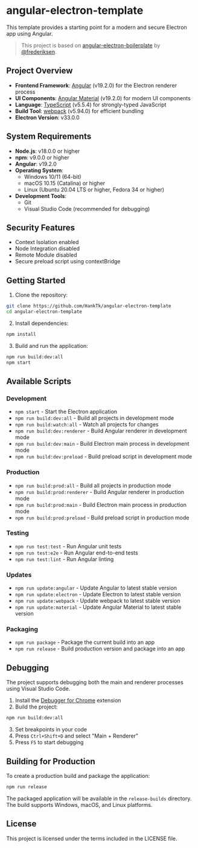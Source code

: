 # angular-electron-template

This template provides a starting point for a modern and secure Electron app using Angular.

> This project is based on [angular-electron-boilerplate](https://github.com/frederiksen/angular-electron-boilerplate) by [@frederiksen](https://github.com/frederiksen).

## Project Overview

- **Frontend Framework**: [Angular](https://angular.io/) (v19.2.0) for the Electron renderer process
- **UI Components**: [Angular Material](https://material.angular.io/) (v19.2.0) for modern UI components
- **Language**: [TypeScript](https://www.typescriptlang.org/) (v5.5.4) for strongly-typed JavaScript
- **Build Tool**: [webpack](https://webpack.js.org/) (v5.94.0) for efficient bundling
- **Electron Version**: v33.0.0

## System Requirements

- **Node.js**: v18.0.0 or higher
- **npm**: v9.0.0 or higher
- **Angular**: v19.2.0
- **Operating System**:
  - Windows 10/11 (64-bit)
  - macOS 10.15 (Catalina) or higher
  - Linux (Ubuntu 20.04 LTS or higher, Fedora 34 or higher)
- **Development Tools**:
  - Git
  - Visual Studio Code (recommended for debugging)

## Security Features

- Context Isolation enabled
- Node Integration disabled
- Remote Module disabled
- Secure preload script using contextBridge

## Getting Started

1. Clone the repository:
```bash
git clone https://github.com/HankTk/angular-electron-template
cd angular-electron-template
```

2. Install dependencies:
```bash
npm install
```

3. Build and run the application:
```bash
npm run build:dev:all
npm start
```

## Available Scripts

### Development
- `npm start` - Start the Electron application
- `npm run build:dev:all` - Build all projects in development mode
- `npm run build:watch:all` - Watch all projects for changes
- `npm run build:dev:renderer` - Build Angular renderer in development mode
- `npm run build:dev:main` - Build Electron main process in development mode
- `npm run build:dev:preload` - Build preload script in development mode

### Production
- `npm run build:prod:all` - Build all projects in production mode
- `npm run build:prod:renderer` - Build Angular renderer in production mode
- `npm run build:prod:main` - Build Electron main process in production mode
- `npm run build:prod:preload` - Build preload script in production mode

### Testing
- `npm run test:test` - Run Angular unit tests
- `npm run test:e2e` - Run Angular end-to-end tests
- `npm run test:lint` - Run Angular linting

### Updates
- `npm run update:angular` - Update Angular to latest stable version
- `npm run update:electron` - Update Electron to latest stable version
- `npm run update:webpack` - Update webpack to latest stable version
- `npm run update:material` - Update Angular Material to latest stable version

### Packaging
- `npm run package` - Package the current build into an app
- `npm run release` - Build production version and package into an app

## Debugging

The project supports debugging both the main and renderer processes using Visual Studio Code.

1. Install the [Debugger for Chrome](https://marketplace.visualstudio.com/items?itemName=msjsdiag.debugger-for-chrome) extension
2. Build the project:
```bash
npm run build:dev:all
```
3. Set breakpoints in your code
4. Press `Ctrl+Shift+D` and select "Main + Renderer"
5. Press `F5` to start debugging

## Building for Production

To create a production build and package the application:

```bash
npm run release
```

The packaged application will be available in the `release-builds` directory. The build supports Windows, macOS, and Linux platforms.

## License

This project is licensed under the terms included in the LICENSE file.
